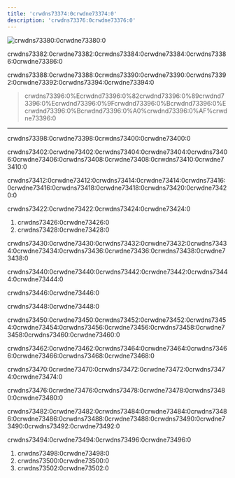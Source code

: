 ```yaml
---
title: 'crwdns73374:0crwdne73374:0'
description: 'crwdns73376:0crwdne73376:0'
---
```


![crwdns73380:0crwdne73380:0](crwdns73378:0crwdne73378:0)

crwdns73382:0crwdne73382:0crwdns73384:0crwdne73384:0crwdns73386:0crwdne73386:0

crwdns73388:0crwdne73388:0crwdns73390:0crwdne73390:0crwdns73392:0crwdne73392:0crwdns73394:0crwdne73394:0

> crwdns73396:0%Ecrwdnd73396:0%82crwdnd73396:0%89crwdnd73396:0%Ecrwdnd73396:0%9Fcrwdnd73396:0%Bcrwdnd73396:0%Ecrwdnd73396:0%Bcrwdnd73396:0%A0%crwdnd73396:0%AF%crwdne73396:0

---

crwdns73398:0crwdne73398:0crwdns73400:0crwdne73400:0

crwdns73402:0crwdne73402:0crwdns73404:0crwdne73404:0crwdns73406:0crwdne73406:0crwdns73408:0crwdne73408:0crwdns73410:0crwdne73410:0

crwdns73412:0crwdne73412:0crwdns73414:0crwdne73414:0crwdns73416:0crwdne73416:0crwdns73418:0crwdne73418:0crwdns73420:0crwdne73420:0

crwdns73422:0crwdne73422:0crwdns73424:0crwdne73424:0

1. crwdns73426:0crwdne73426:0
2. crwdns73428:0crwdne73428:0

crwdns73430:0crwdne73430:0crwdns73432:0crwdne73432:0crwdns73434:0crwdne73434:0crwdns73436:0crwdne73436:0crwdns73438:0crwdne73438:0

crwdns73440:0crwdne73440:0crwdns73442:0crwdne73442:0crwdns73444:0crwdne73444:0

crwdns73446:0crwdne73446:0

crwdns73448:0crwdne73448:0

crwdns73450:0crwdne73450:0crwdns73452:0crwdne73452:0crwdns73454:0crwdne73454:0crwdns73456:0crwdne73456:0crwdns73458:0crwdne73458:0crwdns73460:0crwdne73460:0

crwdns73462:0crwdne73462:0crwdns73464:0crwdne73464:0crwdns73466:0crwdne73466:0crwdns73468:0crwdne73468:0

crwdns73470:0crwdne73470:0crwdns73472:0crwdne73472:0crwdns73474:0crwdne73474:0

crwdns73476:0crwdne73476:0crwdns73478:0crwdne73478:0crwdns73480:0crwdne73480:0

crwdns73482:0crwdne73482:0crwdns73484:0crwdne73484:0crwdns73486:0crwdne73486:0crwdns73488:0crwdne73488:0crwdns73490:0crwdne73490:0crwdns73492:0crwdne73492:0

crwdns73494:0crwdne73494:0crwdns73496:0crwdne73496:0

1. crwdns73498:0crwdne73498:0
2. crwdns73500:0crwdne73500:0
3. crwdns73502:0crwdne73502:0
